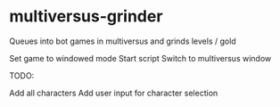 # multiversus-grinder
Queues into bot games in multiversus and grinds levels / gold

Set game to windowed mode
Start script
Switch to multiversus window


TODO:

Add all characters
Add user input for character selection
